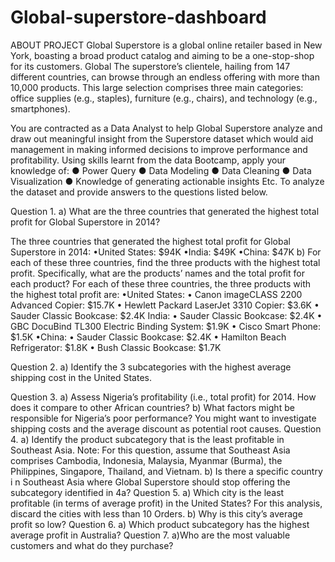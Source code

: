 # Global-superstore-dashboard

ABOUT PROJECT
Global Superstore is a global online retailer based in New York, boasting a broad product catalog and aiming to be a one-stop-shop for its customers. Global The superstore’s clientele, hailing from 147 different countries, can browse through an endless offering with more than 10,000 products. This large selection comprises three main categories: office supplies (e.g., staples), furniture (e.g., chairs), and technology (e.g., smartphones).

You are contracted as a Data Analyst to help Global Superstore analyze and draw out meaningful insight from the Superstore dataset which would aid management in making informed decisions to improve performance and profitability.
Using skills learnt from the data Bootcamp, apply your knowledge of:
● Power Query
● Data Modeling
● Data Cleaning
● Data Visualization
● Knowledge of generating actionable insights Etc.
To analyze the dataset and provide answers to the questions listed below.

Question 1.
a) What are the three countries that generated the highest total profit for Global Superstore in 2014?

The three countries that generated the highest total profit for Global Superstore in 2014:
•United States: $94K
•India: $49K
•China: $47K
b) For each of these three countries, find the three products with the highest total profit. Specifically, what are the products’ names and the total profit for each product?
For each of these three countries, the three products with the highest total profit are:
•United States:
 • Canon imageCLASS 2200 Advanced Copier: $15.7K
 • Hewlett Packard LaserJet 3310 Copier: $3.6K
 • Sauder Classic Bookcase: $2.4K
 India:
 • Sauder Classic Bookcase: $2.4K
 • GBC DocuBind TL300 Electric Binding System: $1.9K
 • Cisco Smart Phone: $1.5K
•China:
 • Sauder Classic Bookcase: $2.4K
 • Hamilton Beach Refrigerator: $1.8K
 • Bush Classic Bookcase: $1.7K

Question 2.
a) Identify the 3 subcategories with the highest average shipping cost in the United States.

 Question 3.
a) Assess Nigeria’s profitability (i.e., total profit) for 2014. How does it compare to other African countries?
b) What factors might be responsible for Nigeria’s poor performance? You might want to investigate shipping costs and the average discount as potential root causes.
Question 4.
a) Identify the product subcategory that is the least profitable in Southeast Asia.
Note: For this question, assume that Southeast Asia comprises Cambodia, Indonesia, Malaysia, Myanmar (Burma), the Philippines, Singapore, Thailand, and Vietnam.
b) Is there a specific country i n Southeast Asia where Global Superstore should stop offering the subcategory identified in 4a?
Question 5.
a) Which city is the least profitable (in terms of average profit) in the United States? For this analysis, discard the cities with less than 10 Orders. b) Why is this city’s average profit so low?
Question 6.
a) Which product subcategory has the highest average profit in Australia?
Question 7.
a)Who are the most valuable customers and what do they purchase?
